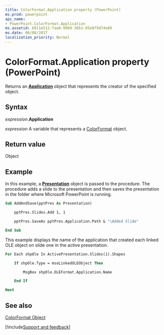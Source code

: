 ```yaml
---
title: ColorFormat.Application property (PowerPoint)
ms.prod: powerpoint
api_name:
- PowerPoint.ColorFormat.Application
ms.assetid: b911e512-fae0-990d-36b1-85e8f9d74e08
ms.date: 06/08/2017
localization_priority: Normal
---
```



# ColorFormat.Application property (PowerPoint)

Returns an  **[Application](PowerPoint.Application.md)** object that represents the creator of the specified object.


## Syntax

_expression_.**Application**

_expression_ A variable that represents a [ColorFormat](PowerPoint.ColorFormat.md) object.


## Return value

Object


## Example

In this example, a  **[Presentation](PowerPoint.Presentation.md)** object is passed to the procedure. The procedure adds a slide to the presentation and then saves the presentation in the folder where Microsoft PowerPoint is running.


```vb
Sub AddAndSave(pptPres As Presentation)

    pptPres.Slides.Add 1, 1

    pptPres.SaveAs pptPres.Application.Path & "\Added Slide"

End Sub
```

This example displays the name of the application that created each linked OLE object on slide one in the active presentation.




```vb
For Each shpOle In ActivePresentation.Slides(1).Shapes

    If shpOle.Type = msoLinkedOLEObject Then

        MsgBox shpOle.OLEFormat.Application.Name

    End If

Next
```


## See also


[ColorFormat Object](PowerPoint.ColorFormat.md)

[!include[Support and feedback](~/includes/feedback-boilerplate.md)]